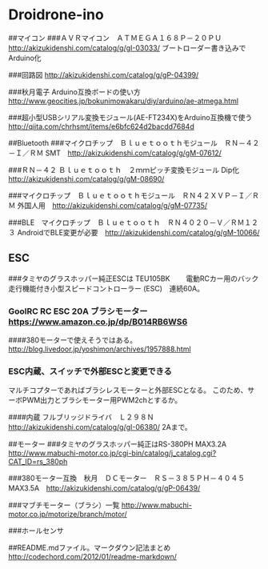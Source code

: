 # Droidrone-ino
##マイコン
###ＡＶＲマイコン　ＡＴＭＥＧＡ１６８Ｐ－２０ＰＵ
http://akizukidenshi.com/catalog/g/gI-03033/
ブートローダー書き込みでArduino化

###回路図
http://akizukidenshi.com/catalog/g/gP-04399/

###秋月電子 Arduino互換ボードの使い方
http://www.geocities.jp/bokunimowakaru/diy/arduino/ae-atmega.html

###超小型USBシリアル変換モジュール(AE-FT234X)をArduino互換機で使う
http://qiita.com/chrhsmt/items/e6bfc624d2bacdd7684d

##Bluetooth
###マイクロチップ　Ｂｌｕｅｔｏｏｔｈモジュール　ＲＮ－４２－Ｉ／ＲＭ
SMT　http://akizukidenshi.com/catalog/g/gM-07612/

###ＲＮ－４２ Ｂｌｕｅｔｏｏｔｈ　２ｍｍピッチ変換モジュール
Dip化　http://akizukidenshi.com/catalog/g/gM-08690/

###マイクロチップ　Ｂｌｕｅｔｏｏｔｈモジュール　ＲＮ４２ＸＶＰ－Ｉ／ＲＭ
外国人用　http://akizukidenshi.com/catalog/g/gM-07735/

###BLE　マイクロチップ　Ｂｌｕｅｔｏｏｔｈ　ＲＮ４０２０－Ｖ／ＲＭ１２３
AndroidでBLE変更が必要　http://akizukidenshi.com/catalog/g/gM-10066/

## ESC 
###タミヤのグラスホッパー純正ESCは TEU105BK　　
電動RCカー用のバック走行機能付き小型スピードコントローラー (ESC)　連続60A。

### GoolRC RC ESC 20A ブラシモーター https://www.amazon.co.jp/dp/B014RB6WS6
####380モーターで使えそうではある。
http://blog.livedoor.jp/yoshimon/archives/1957888.html

### ESC内蔵、スイッチで外部ESCと変更できる　
マルチコプターであればブラシレスモーターと外部ESCとなる。
このため、サーボPWM出力とブラシモーター用PWM2chとするか。

####内蔵 フルブリッジドライバ　Ｌ２９８Ｎ　http://akizukidenshi.com/catalog/g/gI-06380/
2Aまで。

##モーター
###タミヤのグラスホッパー純正はRS-380PH MAX3.2A
http://www.mabuchi-motor.co.jp/cgi-bin/catalog/j_catalog.cgi?CAT_ID=rs_380ph

###380モーター互換　秋月　ＤＣモーター　ＲＳ－３８５ＰＨ－４０４５　MAX3.5A　http://akizukidenshi.com/catalog/g/gP-06439/

###マブチモーター（ブラシ）一覧
http://www.mabuchi-motor.co.jp/motorize/branch/motor/

###ホールセンサ


##README.mdファイル。マークダウン記法まとめ
http://codechord.com/2012/01/readme-markdown/
